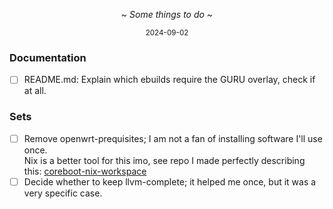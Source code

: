 <p align="center"><i>~ Some things to do ~</i></p>
<p align="center"<i><sub>2024-09-02</sub></i></p>

### Documentation
- [ ] README.md: Explain which ebuilds require the GURU overlay, check if at all.

### Sets
- [ ] Remove openwrt-prequisites; I am not a fan of installing software I'll use once.\
Nix is a better tool for this imo, see repo I made perfectly describing this: [coreboot-nix-workspace](https://github.com/kir68k/coreboot-nix-workspace)
- [ ] Decide whether to keep llvm-complete; it helped me once, but it was a very specific case.
